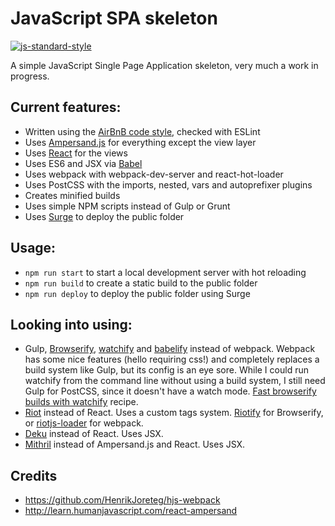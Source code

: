 # JavaScript SPA skeleton

[![js-standard-style](https://img.shields.io/badge/code%20style-airbnb-blue.svg?style=flat)](https://github.com/airbnb/javascript)

A simple JavaScript Single Page Application skeleton, very much a work in progress.

## Current features:

* Written using the [AirBnB code style](https://github.com/airbnb/javascript), checked with ESLint
* Uses [Ampersand.js](https://ampersandjs.com) for everything except the view layer
* Uses [React](http://facebook.github.io/react/) for the views
* Uses ES6 and JSX via [Babel](https://babeljs.io)
* Uses webpack with webpack-dev-server and react-hot-loader
* Uses PostCSS with the imports, nested, vars and autoprefixer plugins
* Creates minified builds
* Uses simple NPM scripts instead of Gulp or Grunt
* Uses [Surge](https://surge.sh) to deploy the public folder 

## Usage:

* `npm run start` to start a local development server with hot reloading
* `npm run build` to create a static build to the public folder
* `npm run deploy` to deploy the public folder using Surge

## Looking into using: 

* Gulp, [Browserify](http://browserify.org), [watchify](https://github.com/substack/watchify) and [babelify](https://github.com/babel/babelify) instead of webpack.
  Webpack has some nice features (hello requiring css!) and completely replaces a build system like Gulp, but its config is an eye sore.
  While I could run watchify from the command line without using a build system, I still need Gulp for PostCSS, since it doesn't have a watch mode. 
  [Fast browserify builds with watchify](https://github.com/gulpjs/gulp/blob/master/docs/recipes/fast-browserify-builds-with-watchify.md) recipe.
* [Riot](https://muut.com/riotjs/) instead of React. Uses a custom tags system. 
  [Riotify](https://github.com/jhthorsen/riotify) for Browserify, or [riotjs-loader](https://github.com/esnunes/riotjs-loader) for webpack.
* [Deku](https://github.com/segmentio/deku) instead of React. Uses JSX.
* [Mithril](http://lhorie.github.io/mithril/) instead of Ampersand.js and React. Uses JSX.

## Credits

* https://github.com/HenrikJoreteg/hjs-webpack
* http://learn.humanjavascript.com/react-ampersand
